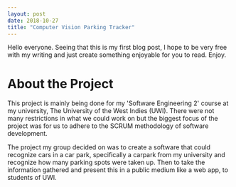 ```yaml
---
layout: post
date: 2018-10-27
title: "Computer Vision Parking Tracker"
---
```


Hello everyone. Seeing that this is my first blog post, I hope to be very free with my writing and just create something enjoyable for you to read. Enjoy.

# About the Project
This project is mainly being done for my 'Software Engineering 2' course at my university, The University of the West Indies (UWI). There were not many restrictions in what we could work on but the biggest focus of the project was for us to adhere to the SCRUM methodology of software development.

The project my group decided on was to create a software that could recognize cars in a car park, specifically a carpark from my university and recognize how many parking spots were taken up. Then to take the information gathered and present this in a public medium like a web app, to students of UWI.

